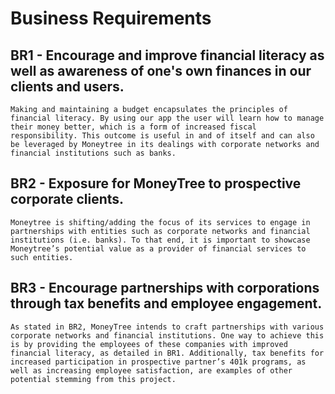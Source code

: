 # Business Requirements
## BR1 - Encourage and improve financial literacy as well as awareness of one's own finances in our clients and users.
    Making and maintaining a budget encapsulates the principles of financial literacy. By using our app the user will learn how to manage their money better, which is a form of increased fiscal responsibility. This outcome is useful in and of itself and can also be leveraged by Moneytree in its dealings with corporate networks and financial institutions such as banks.
## BR2 - Exposure for MoneyTree to prospective corporate clients.
    Moneytree is shifting/adding the focus of its services to engage in partnerships with entities such as corporate networks and financial institutions (i.e. banks). To that end, it is important to showcase Moneytree’s potential value as a provider of financial services to such entities.
## BR3 - Encourage partnerships with corporations through tax benefits and employee engagement.
    As stated in BR2, MoneyTree intends to craft partnerships with various corporate networks and financial institutions. One way to achieve this is by providing the employees of these companies with improved financial literacy, as detailed in BR1. Additionally, tax benefits for increased participation in prospective partner’s 401k programs, as well as increasing employee satisfaction, are examples of other potential stemming from this project.